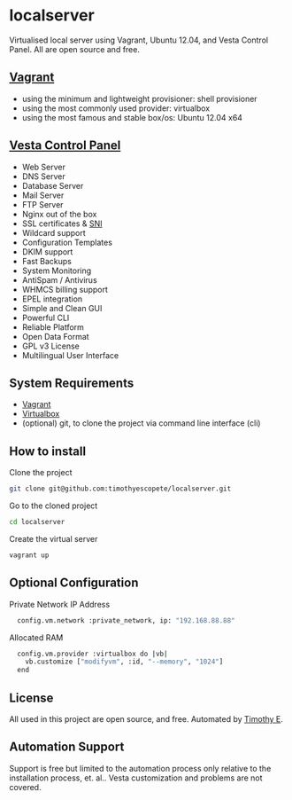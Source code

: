 localserver
==================================================

Virtualised local server using Vagrant, Ubuntu 12.04, and Vesta Control Panel.  All are open source and free.


[Vagrant](http://www.vagrantup.com)
----------------------------
* using the minimum and lightweight provisioner: shell provisioner
* using the most commonly used provider: virtualbox
* using the most famous and stable box/os: Ubuntu 12.04 x64


[Vesta Control Panel](http://vestacp.com/)
----------------------------
* Web Server
* DNS Server
* Database Server
* Mail Server
* FTP Server
* Nginx out of the box
* SSL certificates & [SNI](http://en.wikipedia.org/wiki/Server_Name_Indication)
* Wildcard support
* Configuration Templates
* DKIM support
* Fast Backups
* System Monitoring
* AntiSpam / Antivirus
* WHMCS billing support
* EPEL integration
* Simple and Clean GUI
* Powerful CLI
* Reliable Platform
* Open Data Format
* GPL v3 License
* Multilingual User Interface


System Requirements
----------------------------
* [Vagrant](http://www.vagrantup.com/)
* [Virtualbox](https://www.virtualbox.org/)
* (optional) git, to clone the project via command line interface (cli)


How to install
----------------------------
Clone the project
```bash
git clone git@github.com:timothyescopete/localserver.git
```

Go to the cloned project
```bash
cd localserver
```

Create the virtual server
```bash
vagrant up
```

Optional Configuration
----------------------------
Private Network IP Address
```bash
  config.vm.network :private_network, ip: "192.168.88.88"
```

Allocated RAM
```bash
  config.vm.provider :virtualbox do |vb|
    vb.customize ["modifyvm", :id, "--memory", "1024"]
  end
```


License
----------------------------

All used in this project are open source, and free.  Automated by [Timothy E](http://www.timothyae.com).


Automation Support
----------------------------

Support is free but limited to the automation process only relative to the installation process, et. al..  Vesta customization and problems are not covered.